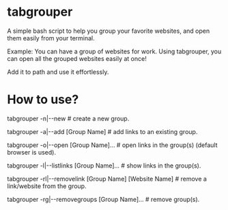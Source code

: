 # tabgrouper

A simple bash script to help you group your favorite websites, and open them easily from your terminal.

Example: You can have a group of websites for work. Using tabgrouper, you can open all the grouped websites easily at once!

Add it to path and use it effortlessly.

# How to use?

 tabgrouper -n|--new  # create a new group.
 
 tabgrouper -a|--add [Group Name]  # add links to an existing group.
 
 tabgrouper -o|--open [Group Name]... # open links in the group(s) (default browser is used).
 
 tabgrouper -l|--listlinks [Group Name]...  # show links in the group(s).
 
 tabgrouper -rl|--removelink [Group Name] [Website Name]  # remove a link/website from the group.
 
 tabgrouper -rg|--removegroups [Group Name]...  # remove group(s).
 
